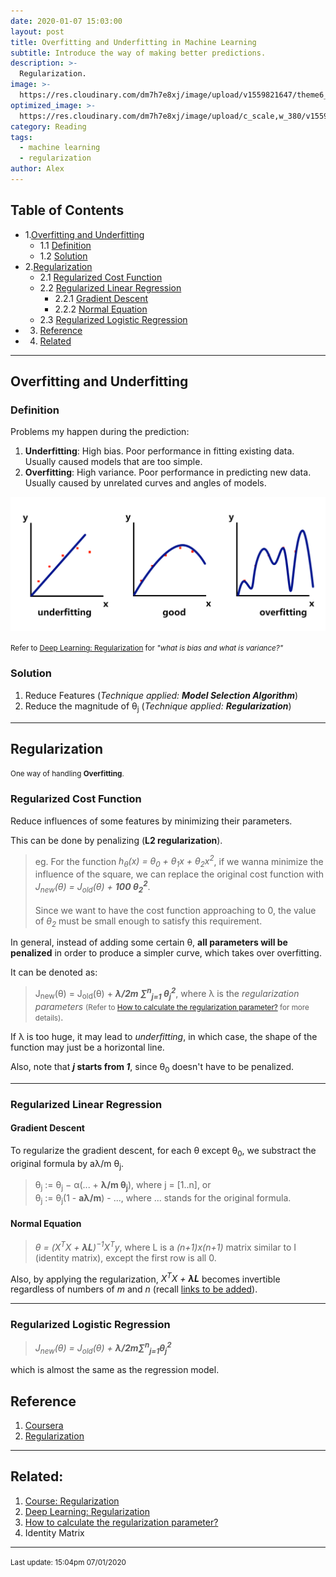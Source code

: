 ```yaml
---
date: 2020-01-07 15:03:00
layout: post
title: Overfitting and Underfitting in Machine Learning
subtitle: Introduce the way of making better predictions.
description: >-
  Regularization.
image: >-
  https://res.cloudinary.com/dm7h7e8xj/image/upload/v1559821647/theme6_qeeojf.jpg
optimized_image: >-
  https://res.cloudinary.com/dm7h7e8xj/image/upload/c_scale,w_380/v1559821647/theme6_qeeojf.jpg
category: Reading
tags:
  - machine learning
  - regularization
author: Alex
---
```


## Table of Contents
- 1.[Overfitting and Underfitting](#Overfitting-and-Underfitting)
  - 1.1 [Definition](#definition)
  - 1.2 [Solution](#solution)
- 2.[Regularization](#regularization)
  - 2.1 [Regularized Cost Function](#regularized-cost-function)
  - 2.2 [Regularized Linear Regression](#regularized-linear-regression)
    - 2.2.1 [Gradient Descent](#regularized-descent)
    - 2.2.2 [Normal Equation](#normal-equation)
  - 2.3 [Regularized Logistic Regression](#regularized-logistic-regression)
- 3. [Reference](#reference)
- 4. [Related](#related)
***

## Overfitting and Underfitting
### Definition
Problems my happen during the prediction:
1. **Underfitting**: High bias. Poor performance in fitting existing data. Usually caused models that are too simple.
2. **Overfitting**: High variance. Poor performance in predicting new data. Usually caused by unrelated curves and angles of models.

![Regularization](/src/img/regularization-post/regularization.jpg)

<small>Refer to [Deep Learning: Regularization](http://www.imooc.com/article/69484) for _"what is bias and what is variance?"_</small>

### Solution
1. Reduce Features (_Technique applied:_ **_Model Selection Algorithm_**)
2.  Reduce the magnitude of θ<sub>j</sub> (_Technique applied:_ **_Regularization_**)

***

## Regularization
<small>One way of handling **Overfitting**.</small>

### Regularized Cost Function
Reduce influences of some features by minimizing their parameters.

This can be done by penalizing (**L2 regularization**).

> eg. For the function _h<sub>&theta;</sub>(x) = &theta;<sub>0</sub> + &theta;<sub>1</sub>x + &theta;<sub>2</sub>x<sup>2</sup>_, if  we wanna minimize the influence of the square, we can replace the original cost function with *J<sub>new</sub>(&theta;) =
  J<sub>old</sub>(&theta;) +* ***100 &theta;<sub>2</sub><sup>2</sup>***.<br/><br/>
  Since we want to have the cost function approaching to 0, the value of _&theta;<sub>2</sub>_ must be small enough to satisfy this requirement.

In general, instead of adding some certain &theta;, **all parameters will be penalized** in order to produce a simpler curve, which takes over overfitting.

 It can be denoted as:
 > J<sub>new</sub>(&theta;) = J<sub>old</sub>(&theta;) + ***&lambda;/2m &sum;<sup>n</sup><sub>j=1</sub> &theta;<sub>j</sub><sup>2</sup>***, where &lambda; is the _regularization parameters_ <small>(Refer to [How to calculate the regularization parameter?](https://stackoverflow.com/questions/12182063/how-to-calculate-the-regularization-parameter-in-linear-regression) for more details)</small>.<br/>

 If &lambda; is too huge, it may lead to _underfitting_, in which case, the shape of the function may just be a horizontal line.  

 Also, note that **_j_ starts from _1_**, since &theta;<sub>0</sub> doesn't have to be penalized.

***

### Regularized Linear Regression

#### Gradient Descent
To regularize the gradient descent, for each &theta; except &theta;<sub>0</sub>, we substract the original formula by a&lambda;/m &theta;<sub>j</sub>.

> θ<sub>j</sub> := θ<sub>j</sub> − α(... +  **λ/m θ<sub>j</sub>**), where j = [1..n], or <br/>
θ<sub>j</sub> := θ<sub>j</sub>(1 - **aλ/m**) - ..., where ... stands for the original formula.

#### Normal Equation
> _θ = (X<sup>T</sup>X + **&lambda;L**)<sup>−1</sup>X<sup>T</sup>y_, where L is a _(n+1)x(n+1)_ matrix similar to I (identity matrix), except the first row is all 0.

Also, by applying the regularization, _X<sup>T</sup>X + **&lambda;L**_ becomes invertible regardless of numbers of _m_ and _n_ (recall [links to be added]()).

***

### Regularized Logistic Regression
> *J<sub>new</sub>(&theta;) = J<sub>old</sub>(&theta;) +* ***λ/2m ​∑<sup>n</sup><sub>j=1</sub>​θ<sub>j</sub><sup>2</sup>***

which is almost the same as the regression model.

## Reference
1. [Coursera](https://www.coursera.org/learn/machine-learning/resources/Zi29t)
2. [Regularization](https://www.cnblogs.com/nowornever-L/p/6862320.html)

***

## Related:

1. [Course: Regularization](https://www.coursera.org/learn/machine-learning/resources/Zi29t)
2. [Deep Learning: Regularization](http://www.imooc.com/article/69484)
3. [How to calculate the regularization parameter?](https://stackoverflow.com/questions/12182063/how-to-calculate-the-regularization-parameter-in-linear-regression)
4. Identity Matrix
***

<small>Last update: 15:04pm 07/01/2020</small>
